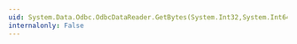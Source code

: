 ```yaml
---
uid: System.Data.Odbc.OdbcDataReader.GetBytes(System.Int32,System.Int64,System.Byte[],System.Int32,System.Int32)
internalonly: False
---
```

